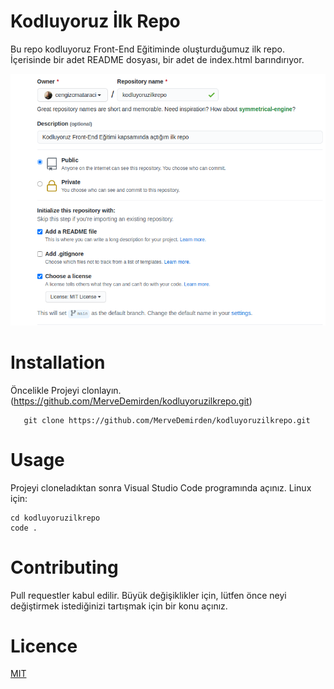 # Kodluyoruz İlk Repo
Bu repo kodluyoruz Front-End Eğitiminde oluşturduğumuz ilk repo. İçerisinde bir adet README dosyası, bir adet de index.html barındırıyor.

![Resim](https://raw.githubusercontent.com/Kodluyoruz/taskforce/main/git/odev1/figures/github.png)

# Installation 
Öncelikle Projeyi clonlayın. (https://github.com/MerveDemirden/kodluyoruzilkrepo.git)

```
   git clone https://github.com/MerveDemirden/kodluyoruzilkrepo.git

```

# Usage 
Projeyi cloneladıktan sonra Visual Studio Code programında açınız. Linux için:

```
cd kodluyoruzilkrepo
code .

```

# Contributing 

Pull requestler kabul edilir. Büyük değişiklikler için, lütfen önce neyi değiştirmek istediğinizi tartışmak için bir konu açınız.

# Licence 

[MIT](https://choosealicense.com/licenses/mit/)
